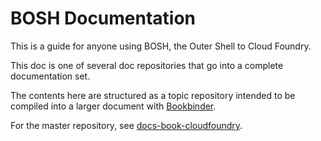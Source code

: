 # BOSH Documentation

This is a guide for anyone using BOSH, the Outer Shell
to Cloud Foundry.

This doc is one of several doc repositories that go into a complete documentation set.

The contents here are structured as a topic repository intended to be
compiled into a larger document with
[Bookbinder](http://github.com/pivotal-cf/docs-bookbinder).

For the master repository, see [docs-book-cloudfoundry](https://github.com/cloudfoundry/docs-book-cloudfoundry).

